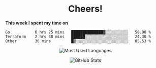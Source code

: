<h1 align="center">Cheers!</h1>

**This week I spent my time on**
<!--START_SECTION:waka-->

```text
Go           6 hrs 25 mins   ██████████████▓░░░░░░░░░░   58.98 %
Terraform    2 hrs 38 mins   ██████░░░░░░░░░░░░░░░░░░░   24.30 %
Other        36 mins         █▒░░░░░░░░░░░░░░░░░░░░░░░   05.53 %
```

<!--END_SECTION:waka-->

<p align="center"><img src="https://github-readme-stats.vercel.app/api/top-langs/?username=thnkrn&layout=compact&hide=html&theme=tokyonight" alt="Most Used Languages" /></p>

<p align="center"><img src="https://github-readme-stats.vercel.app/api?username=thnkrn&show_icons=true&count_private=true&theme=tokyonight" alt="GitHub Stats" /></p>

<!-- <p align="center"><a href="https://wakatime.com"><img src="https://wakatime.com/share/@thnkrn/40092326-d1bd-471b-89da-9a7c63939402.png" /></p>
 -->

